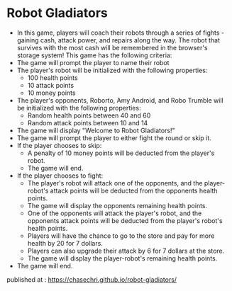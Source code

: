 # Robot Gladiators

- In this game, players will coach their robots through a series of fights - gaining cash, attack power, and repairs along the way. The robot that survives with the most cash will be remembered in the browser's storage system!
  This game has the following criteria:
- The game will prompt the player to name their robot
- The player's robot will be initialized with the following properties:
  - 100 health points
  - 10 attack points
  - 10 money points
- The player's opponents, Roborto, Amy Android, and Robo Trumble will be initialized with the following properties:
  - Random health points between 40 and 60
  - Random attack points between 10 and 14
- The game will display "Welcome to Robot Gladiators!"
- The game will prompt the player to either fight the round or skip it.
- If the player chooses to skip:
  - A penalty of 10 money points will be deducted from the player's robot.
  - The game will end.
- If the player chooses to fight:
  - The player's robot will attack one of the opponents, and the player-robot's attack points will be deducted from the opponents health points.
  - The game will display the opponents remaining health points.
  - One of the opponents will attack the player's robot, and the opponents attack points will be deducted from the player's robot's health points.
  - Players will have the chance to go to the store and pay for more health by 20 for 7 dollars.
  - Players can also upgrade their attack by 6 for 7 dollars at the store.
  - The game will display the player-robot's remaining health points.
- The game will end.

published at : https://chasechri.github.io/robot-gladiators/
